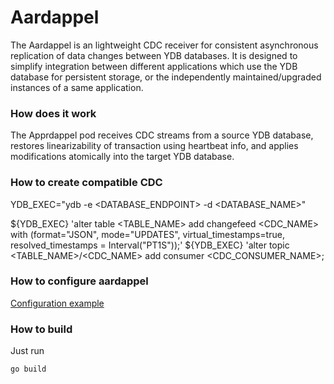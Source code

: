 # Aardappel

The Aardappel is an lightweight CDC receiver for consistent asynchronous replication of data changes between YDB databases. It is designed to simplify integration between different applications which use the YDB database for persistent storage, or the independently maintained/upgraded instances of a same application. 

### How does it work
The Apprdappel pod receives CDC streams from a source YDB database, restores linearizability of transaction using heartbeat info, and applies modifications atomically into the target YDB database.

### How to create compatible CDC
YDB_EXEC="ydb -e <DATABASE_ENDPOINT> -d <DATABASE_NAME>"

${YDB_EXEC} 'alter table <TABLE_NAME> add changefeed <CDC_NAME> with (format="JSON", mode="UPDATES", virtual_timestamps=true, resolved_timestamps = Interval("PT1S"));'
${YDB_EXEC} 'alter topic <TABLE_NAME>/<CDC_NAME> add consumer <CDC_CONSUMER_NAME>;

### How to configure aardappel
[Configuration example](https://github.com/ydb-platform/aardappel/blob/main/cmd/aardappel/config.yaml)

### How to build
Just run
```
go build
```
